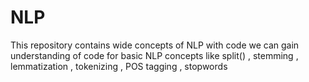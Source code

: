 # NLP
This repository contains wide concepts of NLP with code
we can gain understanding of code for basic NLP concepts like split() , stemming , lemmatization , tokenizing , POS tagging , stopwords
